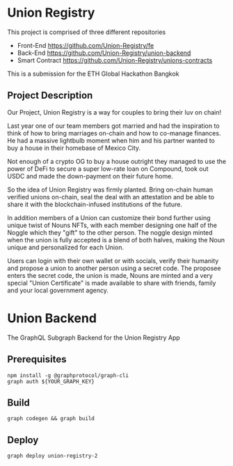 # Union Registry

This project is comprised of three different repositories

- Front-End https://github.com/Union-Registry/fe
- Back-End https://github.com/Union-Registry/union-backend
- Smart Contract https://github.com/Union-Registry/unions-contracts

This is a submission for the ETH Global Hackathon Bangkok

## Project Description

Our Project, Union Registry is a way for couples to bring their luv on chain! 

Last year one of our team members got married and had the inspiration to think of how to bring marriages on-chain and how to co-manage finances. He had a massive lightbulb moment when him and his partner wanted to buy a house in their homebase of Mexico City. 

Not enough of a crypto OG to buy a house outright they managed to use the power of DeFi to secure a super low-rate loan on Compound, took out USDC and made the down-payment on their future home. 

So the idea of Union Registry was firmly planted. Bring on-chain human verified unions on-chain, seal the deal with an attestation and be able to share it with the blockchain-infused institutions of the future. 

In addition members of a Union can customize their bond further using unique twist of Nouns NFTs, with each member designing one half of the Noggle which they "gift" to the other person. The noggle design minted when the union is fully accepted is a blend of both halves, making the Noun unique and personalized for each Union.

Users can login with their own wallet or with socials, verify their humanity and propose a union to another person using a secret code. The proposee enters the secret code, the union is made, Nouns are minted and a very special "Union Certificate" is made available to share with friends, family and your local government agency.


# Union Backend
The GraphQL Subgraph Backend for the Union Registry App
## Prerequisites
```
npm install -g @graphprotocol/graph-cli
graph auth ${YOUR_GRAPH_KEY}
```
## Build
```
graph codegen && graph build
```
## Deploy
```
graph deploy union-registry-2
```
